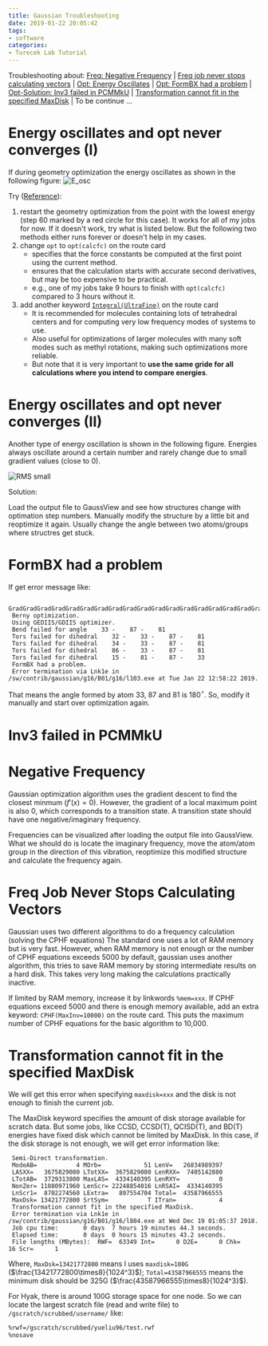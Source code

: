 ```yaml
---
title: Gaussian Troubleshooting
date: 2019-01-22 20:05:42
tags:
- software
categories:
- Turecek Lab Tutorial
---
```


Troubleshooting about:  [Freq: Negative Frequency](#nfreq) | [Freq job never stops calculating vectors](#vecfreq) | [Opt: Energy Oscillates](#eosc) | [Opt: FormBX had a problem](#formbx) | [Opt-Solution: Inv3 failed in PCMMkU](#pcm) | [Transformation cannot fit in the specified MaxDisk](#maxdisk) | To be continue ...

# <jump id='eosc'>Energy oscillates and opt never converges (I)

If during geometry optimization the energy oscillates as shown in the following figure:
![E_osc](https://raw.githubusercontent.com/yueliu96/blog_images/master/energy_osc.PNG)

Try ([Reference](https://www.researchgate.net/post/What_are_possible_solutions_when_the_during_geometry_optimization_the_energy_oscillates_as_shown_in_attachment)):
1. restart the geometry optimization from the point with the lowest energy (step 60 marked by a red circle for this case). It works for all of my jobs for now. If it doesn't work, try what is listed below. But the following two methods either runs forever or doesn't help in my cases.
2. change `opt` to `opt(calcfc)` on the route card
   - specifies that the force constants be computed at the first point using the current method.
   - ensures that the calculation starts with accurate second derivatives, but may be too expensive to be practical. 
   - e.g., one of my jobs take 9 hours to finish with `opt(calcfc)` compared to 3 hours without it.
3. add another keyword [`Integral(UltraFine)`](http://gaussian.com/integral/) on the route card
   - It is recommended for molecules containing lots of tetrahedral centers and for computing very low frequency modes of systems to use.
   - Also useful for optimizations of larger molecules with many soft modes such as methyl rotations, making such optimizations more reliable.
   - But note that it is very important to **use the same gride for all calculations where you intend to compare energies**.

# Energy oscillates and opt never converges (II)

Another type of energy oscillation is shown in the following figure. Energies always oscillate around a certain number and rarely change due to small gradient values (close to  0). 

![RMS small](https://raw.githubusercontent.com/yueliu96/blog_images/master/energy_osc2.PNG)

Solution:

Load the output file to GaussView and see how structures change with optimation step numbers. Manually modify the structure by a little bit and reoptimize it again. Usually change the angle between two atoms/groups where structres get stuck.

# <jump id='formbx'>FormBX had a problem</jump>

If get error message like:

```
 GradGradGradGradGradGradGradGradGradGradGradGradGradGradGradGradGradGrad
 Berny optimization.
 Using GEDIIS/GDIIS optimizer.
 Bend failed for angle    33 -    87 -    81
 Tors failed for dihedral    32 -    33 -    87 -    81
 Tors failed for dihedral    34 -    33 -    87 -    81
 Tors failed for dihedral    86 -    33 -    87 -    81
 Tors failed for dihedral    15 -    81 -    87 -    33
 FormBX had a problem.
 Error termination via Lnk1e in /sw/contrib/gaussian/g16/B01/g16/l103.exe at Tue Jan 22 12:58:22 2019.
```

That means the angle formed by atom 33, 87 and 81 is 180$^\circ$. So, modify it manually and start over optimization again.

# <jump id='pcm'> Inv3 failed in PCMMkU </jump>

# <jump id='nfreq'> Negative Frequency </jump>

Gaussian optimization algorithm uses the gradient descent to find the closest minmum ($f'(x)=0$). However, the gradient of a local maximum point is also 0, which corresponds to a transition state. A transition state should have one negative/imaginary frequency.

Frequencies can be visualized after loading the output file into GaussView. What we should do is locate the imaginary frequency, move the atom/atom group in the direction of this vibration, reoptimize this modified structure and calculate the frequency again.

# <jump id='vecfreq'> Freq Job Never Stops Calculating Vectors</jump>

Gaussian uses two different algorithms to do a frequency calculation (solving the CPHF equations) The  standard one uses a lot of RAM memory but is very fast. However, when RAM memory is not enough or the number of CPHF  equations exceeds 5000 by default, gaussian uses another algorithm, this tries to save RAM memory  by storing intermediate results on a hard disk. This takes very long making the calculations practically  inactive.

If limited by RAM memory, increase it by linkwords `%mem=xxx`. If  CPHF equations exceed 5000 and there is enough memory available, add an extra keyword: `CPHF(MaxInv=10000)` on the route card. This puts the maximum number of  CPHF equations for the basic algorithm to 10,000.

# <jump id='maxdisk'>Transformation cannot fit in the specified MaxDisk</jump>

We will get this error when specifying `maxdisk=xxx` and the disk is not enough to finish the current job.

The MaxDisk keyword specifies the amount of disk storage available for scratch data. But some jobs, like CCSD, CCSD(T), QCISD(T), and BD(T) energies have fixed disk which cannot be limited by MaxDisk. In this case, if the disk storage is not enough, we will get error information like:

```
 Semi-Direct transformation.
 ModeAB=           4 MOrb=            51 LenV=   26834989397
 LASXX=   3675829080 LTotXX=  3675829080 LenRXX=  7405142880
 LTotAB=  3729313800 MaxLAS=  4334140395 LenRXY=           0
 NonZer= 11080971960 LenScr= 22248854016 LnRSAI=  4334140395
 LnScr1=  8702274560 LExtra=   897554704 Total=  43587966555
 MaxDsk= 13421772800 SrtSym=           T ITran=            4
 Transformation cannot fit in the specified MaxDisk.
 Error termination via Lnk1e in /sw/contrib/gaussian/g16/B01/g16/l804.exe at Wed Dec 19 01:05:37 2018.
 Job cpu time:       0 days  7 hours 19 minutes 44.3 seconds.
 Elapsed time:       0 days  0 hours 15 minutes 43.2 seconds.
 File lengths (MBytes):  RWF=  63349 Int=      0 D2E=      0 Chk=     16 Scr=      1
```

Where, `MaxDsk=13421772800` means I uses `maxdisk=100G` ($\frac{13421772800\times8}{1024^3}$); `Total=43587966555` means the minimum disk should be 325G ($\frac{43587966555\times8}{1024^3}$).

For Hyak, there is around 100G storage space for one node. So we can locate the largest scratch file (read and write file) to `/gscratch/scrubbed/username/` like:

```bash
%rwf=/gscratch/scrubbed/yueliu96/test.rwf
%nosave
```